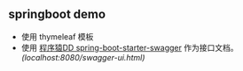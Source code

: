 ## springboot demo

* 使用 thymeleaf 模板
* 使用 [程序猿DD spring-boot-starter-swagger](https://github.com/dyc87112/spring-boot-starter-swagger) 作为接口文档。*(localhost:8080/swagger-ui.html)*